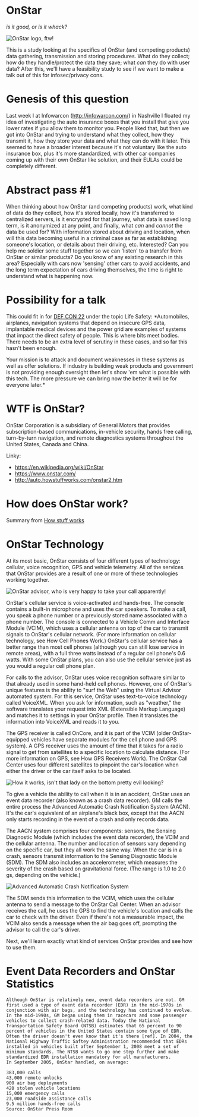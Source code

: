 OnStar
======
*is it good, or is it whack?* 

![OnStar logo, ftw!](https://upload.wikimedia.org/wikipedia/en/2/29/On_star1234-.jpg)

This is a study looking at the specifics of OnStar (and competing products) data gathering, transmission and storing procedures. What do they collect; how do they handle/protect the data they save; what *can* they do with user data? After this, we'll have a feasibility study to see if we want to make a talk out of this for infosec/privacy cons. 

Genesis of this question
=======
Last week I at Infowarcon (http://infowarcon.com/) in Nashville I floated my idea of investigating the auto insurance boxes that you install that give you lower rates if you allow them to monitor you. People liked that, but then we got into OnStar and trying to understand what they collect, how they transmit it, how they store your data and what they can do with it later. This seemed to have a broader interest because it's not voluntary like the auto insurance box, plus it's more standardized, with other car companies coming up with their own OnStar like solution, and their EULAs could be completely different.

Abstract pass #1
=======
When thinking about how OnStar (and competing products) work, what kind of data do they collect, how it's stored locally, how it's transferred to centralized servers, is it encrypted for that journey, what data is saved long term, is it anonymized at any point, and finally, what *can* and *cannot* the data be used for? With information stored about driving and location, when will this data becoming useful in a criminal case as far as establishing someone's location, or details about their driving, etc. Interested? Can you help me soldier some stuff together so we can 'listen' to a transfer from OnStar or similar products? Do you know of any existing research in this area? Especially with cars now 'sensing' other cars to avoid accidents, and the long term expectation of cars driving themselves, the time is right to understand what is happening now.

Possibility for a talk
=======
This could fit in for [DEF CON 22](https://www.defcon.org/html/defcon-22/dc-22-cfp.html) under the topic Life Safety:
*Automobiles, airplanes, navigation systems that depend on insecure GPS data, implantable medical devices and the power grid are examples of systems that impact the direct safety of people. This is where bits meet bodies. There needs to be an extra level of scrutiny in these cases, and so far this hasn't been enough.

Your mission is to attack and document weaknesses in these systems as well as offer solutions. If industry is building weak products and government is not providing enough oversight then let's show 'em what is possible with this tech. The more pressure we can bring now the better it will be for everyone later.*

WTF is OnStar?
===========
OnStar Corporation is a subsidiary of General Motors that provides subscription-based communications, in-vehicle security, hands free calling, turn-by-turn navigation, and remote diagnostics systems throughout the United States, Canada and China.

Linky:

* https://en.wikipedia.org/wiki/OnStar
* https://www.onstar.com/
* http://auto.howstuffworks.com/onstar2.htm

How does OnStar work?
=================

Summary from [How stuff works](http://auto.howstuffworks.com/onstar2.htm)

OnStar Technology
===============
At its most basic, OnStar consists of four different types of technology: cellular, voice recognition, GPS and vehicle telemetry. All of the services that OnStar provides are a result of one or more of these technologies working together.

![OnStar advisor, who is very happy to take your call apparently!](http://static.ddmcdn.com/gif/onstar-3.jpg)

OnStar's cellular service is voice-activated and hands-free. The console contains a built-in microphone and uses the car speakers. To make a call, you speak a phone number or a previously stored name associated with a phone number. The console is connected to a Vehicle Comm and Interface Module (VCIM), which uses a cellular antenna on top of the car to transmit signals to OnStar's cellular network. (For more information on cellular technology, see How Cell Phones Work.) OnStar's cellular service has a better range than most cell phones (although you can still lose service in remote areas), with a full three watts instead of a regular cell phone's 0.6 watts. With some OnStar plans, you can also use the cellular service just as you would a regular cell phone plan.

For calls to the advisor, OnStar uses voice recognition software similar to that already used in some hand-held cell phones. However, one of OnStar's unique features is the ability to "surf the Web" using the Virtual Advisor automated system. For this service, OnStar uses text-to-voice technology called VoiceXML. When you ask for information, such as "weather," the software translates your request into XML (Extensible Markup Language) and matches it to settings in your OnStar profile. Then it translates the information into VoiceXML and reads it to you.

The GPS receiver is called OnCore, and it is part of the VCIM (older OnStar-equipped vehicles have separate modules for the cell phone and GPS system). A GPS receiver uses the amount of time that it takes for a radio signal to get from satellites to a specific location to calculate distance. (For more information on GPS, see How GPS Receivers Work). The OnStar Call Center uses four different satellites to pinpoint the car's location when either the driver or the car itself asks to be located.

![How it works, isn't that lady on the bottom pretty evil looking?](http://static.ddmcdn.com/gif/onstar-7.jpg)
 
To give a vehicle the ability to call when it is in an accident, OnStar uses an event data recorder (also known as a crash data recorder). GM calls the entire process the Advanced Automatic Crash Notification System (AACN). It's the car's equivalent of an airplane's black box, except that the AACN only starts recording in the event of a crash and only records data.

The AACN system comprises four components: sensors, the Sensing Diagnostic Module (which includes the event data recorder), the VCIM and the cellular antenna. The number and location of sensors vary depending on the specific car, but they all work the same way. When the car is in a crash, sensors transmit information to the Sensing Diagnostic Module (SDM). The SDM also includes an accelerometer, which measures the severity of the crash based on gravitational force. (The range is 1.0 to 2.0 gs, depending on the vehicle.)
  
![Advanced Automatic Crash Notification System](https://www.dropbox.com/s/qzk73wfghs2e94f/Screenshot%202014-01-26%2022.55.31.png) 

The SDM sends this information to the VCIM, which uses the cellular antenna to send a message to the OnStar Call Center. When an advisor receives the call, he uses the GPS to find the vehicle's location and calls the car to check with the driver. Even if there's not a measurable impact, the VCIM also sends a message when the air bag goes off, prompting the advisor to call the car's driver.

Next, we'll learn exactly what kind of services OnStar provides and see how to use them.

Event Data Recorders and OnStar Statistics
==
	Although OnStar is relatively new, event data recorders are not. GM first used a type of event data recorder (EDR) in the mid-1970s in conjunction with air bags, and the technology has continued to evolve. In the mid-1990s, GM began using them in racecars and some passenger vehicles to collect crash-related data. Today the National Transportation Safety Board (NTSB) estimates that 65 percent to 90 percent of vehicles in the United States contain some type of EDR. Often the driver doesn't even know that it's there [ref]. In 2004, the National Highway Traffic Saftey Administration recommended that EDRs installed in vehicles built after September 1, 2008 meet a set of minimum standards. The NTSB wants to go one step further and make standardized EDR installation mandatory for all manufacturers.
	In September 2005, OnStar handled, on average:

	383,000 calls
	43,000 remote unlocks
	900 air bag deployments
	420 stolen vehicle locations
	15,000 emergency calls
	23,000 roadside assistance calls
	9.5 million hands-free calls
	Source: OnStar Press Room 
